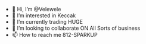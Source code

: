 - 👋 Hi, I’m @Velewele
- 👀 I’m interested in Keccak 
- 🌱 I’m currently trading HUGE
- 💞️ I’m looking to collaborate ON All Sorts of business 
- 📫 How to reach me 812-SPARKUP 

<!---
Velewele/Velewele is a ✨ special ✨ repository because its `README.md` (this file) appears on your GitHub profile.
You can click the Preview link to take a look at your changes.
--->
